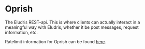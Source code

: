 # Oprish

The Eludris REST-api. This is where clients can actually interact in a meaningful
way with Eludris, whether it be post messages, request information, etc.

Ratelimit information for Oprish can be found [here](../models/ratelimits.md).

